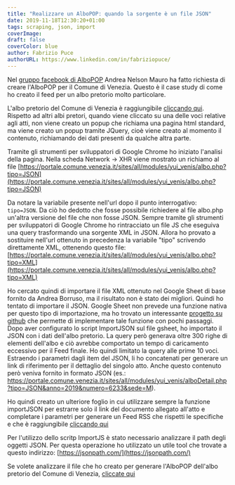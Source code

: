 ```yaml
---
title: "Realizzare un AlboPOP: quando la sorgente è un file JSON"
date: 2019-11-18T12:30:20+01:00
tags: scraping, json, import
coverImage:
draft: false
coverColor: blue
author: Fabrizio Puce
authorURL: https://www.linkedin.com/in/fabriziopuce/
---
```


Nel [gruppo facebook di AlboPOP](https://www.facebook.com/groups/albopop/permalink/2744432478928991/) Andrea Nelson Mauro ha fatto richiesta di creare l'AlboPOP per il Comune di Venezia.
Questo è il case study di come ho creato il feed per un albo pretorio molto particolare.

L'albo pretorio del Comune di Venezia è raggiungibile [cliccando qui](https://portale.comune.venezia.it/albopretorio).
Rispetto ad altri albi pretori, quando viene cliccato su una delle voci relative agli atti, non viene creato un popup che richiama una pagina html standard, ma viene creato un popup tramite JQuery, cioè viene creato al momento il contenuto, richiamando dei dati presenti da qualche altra parte.

Tramite gli strumenti per sviluppatori di Google Chrome ho iniziato l'analisi della pagina. Nella scheda Network -> XHR viene mostrato un richiamo al file
[https://portale.comune.venezia.it/sites/all/modules/yui_venis/albo.php?tipo=JSON](https://portale.comune.venezia.it/sites/all/modules/yui_venis/albo.php?tipo=JSON)

Da notare la variabile presente nell'url dopo il punto interrogativo: `tipo=JSON`. Da ciò ho dedotto che fosse possibile richiedere al file albo.php un'altra versione del file che non fosse JSON. Sempre tramite gli strumenti per sviluppatori di Google Chrome ho rintracciato un file JS che eseguiva una query trasformando una sorgente XML in JSON. Allora ho provato a sostituire nell'url ottenuto in precedenza la variabile "tipo" scrivendo direttamente XML, ottenendo questo file:
[https://portale.comune.venezia.it/sites/all/modules/yui_venis/albo.php?tipo=XML](https://portale.comune.venezia.it/sites/all/modules/yui_venis/albo.php?tipo=XML)

Ho cercato quindi di importare il file XML ottenuto nel Google Sheet di base fornito da Andrea Borruso, ma il risultato non è stato dei migliori.
Quindi ho tentato di importare il JSON. Google Sheet non prevede una funzione nativa per questo tipo di importazione, ma ho trovato un interessante [progetto su github](https://github.com/bradjasper/ImportJSON) che permette di implementare tale funzione con pochi passaggi.
Dopo aver configurato lo script ImportJSON sul file gsheet, ho importato il JSON con i dati dell'albo pretorio. La query però generava oltre 300 righe di elementi dell'albo e ciò avrebbe comportato un tempo di caricamento eccessivo per il Feed finale. Ho quindi limitato la query alle prime 10 voci.
Estraendo i parametri dagli item del JSON, li ho concatenati per generare un link di riferimento per il dettaglio del singolo atto. Anche questo contenuto però veniva fornito in formato JSON (es.: https://portale.comune.venezia.it/sites/all/modules/yui_venis/alboDetail.php?tipo=JSON&anno=2019&numero=6233&sede=M).

Ho quindi creato un ulteriore foglio in cui utilizzare sempre la funzione importJSON per estrarre solo il link del documento allegato all'atto e completare i parametri per generare un Feed RSS che rispetti le specifiche e che è raggiungibile [cliccando qui](http://feeds.feedburner.com/AlbopopVenezia)

Per l'utilizzo dello scritp ImportJS è stato necessario analizzare il path degli oggetti JSON. Per questa operazione ho utilizzato un utile tool che trovate a questo indirizzo:
[https://jsonpath.com/](https://jsonpath.com/)

Se volete analizzare il file che ho creato per generare l'AlboPOP dell'albo pretorio del Comune di Venezia, [cliccate qui](https://docs.google.com/spreadsheets/d/1mTYyfrXIhM5GYp5r5Q07hY619zFsz9ThlU_K4gzE1hs/edit?usp=sharing)
